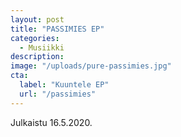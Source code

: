 ```yaml
---
layout: post
title: "PASSIMIES EP"
categories:
  - Musiikki
description:
image: "/uploads/pure-passimies.jpg"
cta:
  label: "Kuuntele EP"
  url: "/passimies"
---
```


Julkaistu 16.5.2020.
